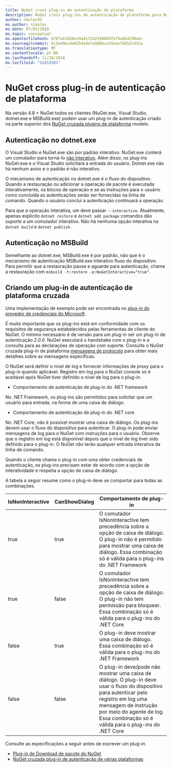 ```yaml
---
title: NuGet cross plug-in de autenticação de plataforma
description: NuGet cross plug-ins de autenticação de plataforma para NuGet.exe, dotnet.exe, msbuild.exe e Visual Studio
author: nkolev92
ms.author: nikolev
ms.date: 07/01/2018
ms.topic: conceptual
ms.openlocfilehash: b76fab1028ec9a4172d2390083fbf9adb4290a6c
ms.sourcegitcommit: 0c5a49ec6e0254a4e7a9d8bca7daeefb853c433a
ms.translationtype: MT
ms.contentlocale: pt-BR
ms.lasthandoff: 11/28/2018
ms.locfileid: "52453501"
---
```

# <a name="nuget-cross-platform-authentication-plugin"></a>NuGet cross plug-in de autenticação de plataforma

Na versão 4.8 + NuGet todos os clientes (NuGet.exe, Visual Studio, dotnet.exe e MSBuild.exe) podem usar um plug-in de autenticação criado na parte superior dos [NuGet cruzada plugins de plataforma](NuGet-Cross-Platform-Plugins.md) modelo.

## <a name="authentication-in-dotnetexe"></a>Autenticação no dotnet.exe

O Visual Studio e NuGet.exe são por padrão interativo. NuGet.exe conterá um comutador para torná-lo [não interativo](../../tools/nuget-exe-CLI-Reference.md).
Além disso, os plug-ins NuGet.exe e o Visual Studio solicitará a entrada do usuário.
Dotnet.exe não há nenhum aviso e o padrão é não interativo.

O mecanismo de autenticação no dotnet.exe é o fluxo do dispositivo. Quando a restauração ou adicionar a operação de pacote é executada interativamente, os blocos de operação e se as instruções para o usuário como concluída as autenticações serão ser fornecidas na linha de comando.
Quando o usuário conclui a autenticação continuará a operação.

Para que a operação interativa, um deve passar `--interactive`.
Atualmente, apenas explícito `dotnet restore` e `dotnet add package` comandos dão suporte a um comutador interativo.
Não há nenhuma opção interativa na `dotnet build` e `dotnet publish`.

## <a name="authentication-in-msbuild"></a>Autenticação no MSBuild

Semelhante ao dotnet.exe, MSBuild.exe é por padrão, não que é o mecanismo de autenticação MSBuild.exe interativo fluxo do dispositivo.
Para permitir que a restauração pause e aguarde para autenticação, chame a restauração com `msbuild -t:restore -p:NuGetInteractive="true"`.

## <a name="creating-a-cross-platform-authentication-plugin"></a>Criando um plug-in de autenticação de plataforma cruzada

Uma implementação de exemplo pode ser encontrada no [plug-in do provedor de credenciais do Microsoft](https://github.com/Microsoft/artifacts-credprovider).

É muito importante que os plug-ins está em conformidade com os requisitos de segurança estabelecidos pelas ferramentas de cliente do NuGet.
O mínimo necessário é de versão para um plug-in ser um plug-in de autenticação *2.0.0*.
NuGet executará o handshake com o plug-in e a consulta para as declarações de operação com suporte.
Consulte o NuGet cruzada plug-in de plataforma [mensagens de protocolo](NuGet-Cross-Platform-Plugins.md#protocol-messages-index) para obter mais detalhes sobre as mensagens específicas.

O NuGet será definir o nível de log e fornecer informações de proxy para o plug-in quando aplicável.
Registro em log para o NuGet console só é aceitável após NuGet tiver definido o nível de log para o plug-in.

- Comportamento de autenticação de plug-in do .NET framework

No .NET Framework, os plug-ins são permitidos para solicitar que um usuário para entrada, na forma de uma caixa de diálogo.

- Comportamento de autenticação de plug-in do .NET core

No .NET Core, não é possível mostrar uma caixa de diálogo. Os plug-ins devem usar o fluxo do dispositivo para autenticar.
O plug-in pode enviar mensagens de log para o NuGet com instruções para o usuário.
Observe que o registro em log está disponível depois que o nível de log tiver sido definido para o plug-in.
O NuGet não terão qualquer entrada interativa da linha de comando.

Quando o cliente chama o plug-in com uma obter credenciais de autenticação, os plug-ins precisam estar de acordo com a opção de interatividade e respeita a opção de caixa de diálogo. 

A tabela a seguir resume como o plug-in deve se comportar para todas as combinações.

| IsNonInteractive | CanShowDialog | Comportamento de plug-in |
| ---------------- | ------------- | --------------- |
| true | true | O comutador IsNonInteractive tem precedência sobre a opção de caixa de diálogo. O plug-in não é permitido para mostrar uma caixa de diálogo. Essa combinação só é válida para o plug-ins do .NET Framework |
| true | false | O comutador IsNonInteractive tem precedência sobre a opção de caixa de diálogo. O plug-in não tem permissão para bloquear. Essa combinação só é válida para o plug-ins do .NET Core |
| false | true | O plug-in deve mostrar uma caixa de diálogo. Essa combinação só é válida para o plug-ins do .NET Framework |
| false | false | O plug-in deve/pode não mostrar uma caixa de diálogo. O plug-in deve usar o fluxo do dispositivo para autenticar pelo registro em log uma mensagem de instrução por meio do agente de log. Essa combinação só é válida para o plug-ins do .NET Core |

Consulte as especificações a seguir antes de escrever um plug-in.

- [Plug-in de Download de pacote do NuGet](https://github.com/NuGet/Home/wiki/NuGet-Package-Download-Plugin)
- [NuGet cruzada plug-in de autenticação de várias plataformas](https://github.com/NuGet/Home/wiki/NuGet-cross-plat-authentication-plugin)
